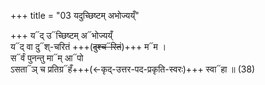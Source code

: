 +++
title = "03 यदुच्छिष्टम् अभोज्यय्ँ"

+++
य᳓द् उ᳓च्छिष्टम् अ᳓भोज्यय्ँ  
य᳓द् वा दु᳓श्-चरितं +++(~~दुश्च᳓रितं~~)+++ म᳓म ।  
स᳓र्वं पुनन्तु मा᳓म् आ᳓पो  
ऽसता᳓ञ् च प्रतिग्र᳓हँ+++(←कृद्-उत्तर-पद-प्रकृति-स्वरः)+++ स्वा᳓हा ॥ (38)
